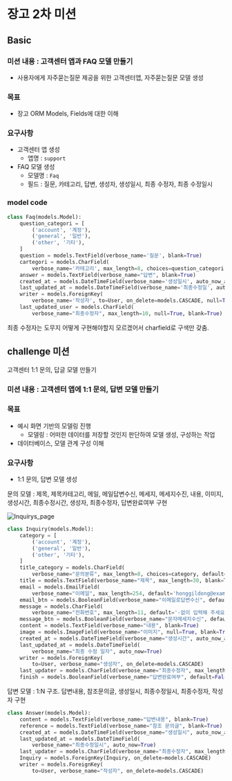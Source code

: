 # 장고 2차 미션
## Basic
### 미션 내용 : 고객센터 앱과 FAQ 모델 만들기

- 사용자에게 자주묻는질문 제공을 위한 고객센터앱, 자주묻는질문 모델 생성

### 목표

- 장고 ORM Models, Fields에 대한 이해

### 요구사항

- 고객센터 앱 생성
    - 앱명 : `support`
- FAQ 모델 생성
    - 모델명 : `Faq`
    - 필드 : 질문, 카테고리, 답변, 생성자, 생성일시, 최종 수정자, 최종 수정일시
### model code
``` python
class Faq(models.Model):
    question_categori = [
        ('account', '계정'),
        ('general', '일반'),
        ('other', '기타'),
    ]
    question = models.TextField(verbose_name='질문', blank=True)
    cartegori = models.CharField(
        verbose_name='카테고리', max_length=8, choices=question_categori, default='general')
    answer = models.TextField(verbose_name="답변", blank=True)
    created_at = models.DateTimeField(verbose_name='생성일시', auto_now_add=True)
    last_updated_at = models.DateTimeField(verbose_name='최종수정일', auto_now=True)
    writer = models.ForeignKey(
        verbose_name='작성자', to=User, on_delete=models.CASCADE, null=True, blank=True)
    last_updated_user = models.CharField(
        verbose_name="최종수정자", max_length=10, null=True, blank=True)
```
최종 수정자는 도무지 어떻게 구현해야할지 모르겠어서 charfield로 구색만 갖춤.
## challenge 미션
고객센터 1:1 문의, 답글 모델 만들기

### 미션 내용 : 고객센터 앱에 1:1 문의, 답변 모델 만들기

### 목표

- 예시 화면 기반의 모델링 진행
    - 모델링 : 어떠한 데이터를 저장할 것인지 판단하여 모델 생성, 구성하는 작업
- 데이터베이스, 모델 관계 구성 이해

### 요구사항

- 1:1 문의, 답변 모델 생성

문의 모델 : 제목, 제목카테고리, 메일, 메일답변수신, 메세지, 메세지수진, 내용, 이미지, 생성시간, 최종수정시간, 생성자, 최종수정자, 답변완료여부 구현


![Inquirys_page](https://user-images.githubusercontent.com/83402978/164141880-ad4c7e58-63a2-40eb-9d5e-ddb2b438fec8.png)


```python
class Inquiry(models.Model):
    category = [
        ('account', '계정'),
        ('general', '일반'),
        ('other', '기타'),
    ]
    title_category = models.CharField(
        verbose_name="문의분류", max_length=8, choices=category, default='general')
    title = models.TextField(verbose_name="제목", max_length=30, blank=True)
    email = models.EmailField(
        verbose_name="이메일", max_length=254, default='honggildong@example.com')
    email_btn = models.BooleanField(verbose_name="이메일로답변수신", default=False)
    message = models.CharField(
        verbose_name="전화번호", max_length=11, default='-없이 입력해 주세요')
    message_btn = models.BooleanField(verbose_name="문자메세지수신", default=False)
    content = models.TextField(verbose_name="내용", blank=True)
    image = models.ImageField(verbose_name="이미지", null=True, blank=True)
    created_at = models.DateTimeField(verbose_name="생성시간", auto_now_add=True)
    last_updated_at = models.DateTimeField(
        verbose_name="최종 수정 일자", auto_now=True)
    writer = models.ForeignKey(
        to=User, verbose_name="생성자", on_delete=models.CASCADE)
    last_updater = models.CharField(verbose_name="최종수정자", max_length=10)
    finish = models.BooleanField(verbose_name="답변완료여부", default=False)
```

답변 모델 : 1:N 구조. 답변내용, 참조문의글, 생성일시, 최종수정일시, 최종수정자, 작성자 구현

```python
class Answer(models.Model):
    content = models.TextField(verbose_name="답변내용", blank=True)
    reference = models.TextField(verbose_name="참조 문의글", blank=True)
    created_at = models.DateTimeField(verbose_name="생성일시", auto_now_add=True)
    last_updated_at = models.DateTimeField(
        verbose_name="최종수정일시", auto_now=True)
    last_updater = models.CharField(verbose_name="최종수정자", max_length=10)
    Inquiry = models.ForeignKey(Inquiry, on_delete=models.CASCADE)
    writer = models.ForeignKey(
        to=User, verbose_name="작성자", on_delete=models.CASCADE)
```


